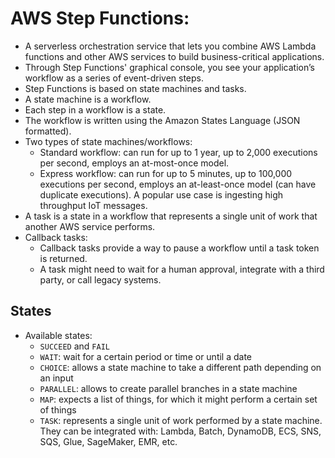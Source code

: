 # AWS Step Functions:
- A serverless orchestration service that lets you combine AWS Lambda functions and other AWS services to build business-critical applications.
- Through Step Functions' graphical console, you see your application’s workflow as a series of event-driven steps. 
- Step Functions is based on state machines and tasks.
- A state machine is a workflow.
- Each step in a workflow is a state. 
- The workflow is written using the Amazon States Language (JSON formatted).
- Two types of state machines/workflows: 
	- Standard workflow: can run for up to 1 year, up to 2,000 executions per second, employs an at-most-once model.
	- Express workflow: can run for up to 5 minutes, up to 100,000 executions per second, employs an at-least-once model (can have duplicate executions). A popular use case is ingesting high throughput IoT messages.
- A task is a state in a workflow that represents a single unit of work that another AWS service performs.
- Callback tasks:
	- Callback tasks provide a way to pause a workflow until a task token is returned. 
	- A task might need to wait for a human approval, integrate with a third party, or call legacy systems. 

## States

- Available states:
    - `SUCCEED` and `FAIL`
    - `WAIT`: wait for a certain period or time or until a date
    - `CHOICE`: allows a state machine to take a different path depending on an input
    - `PARALLEL`: allows to create parallel branches in a state machine
    - `MAP`: expects a list of things, for which it might perform a certain set of things
    - `TASK`: represents a single unit of work performed by a state machine. They can be integrated with: Lambda, Batch, DynamoDB, ECS, SNS, SQS, Glue, SageMaker, EMR, etc.


